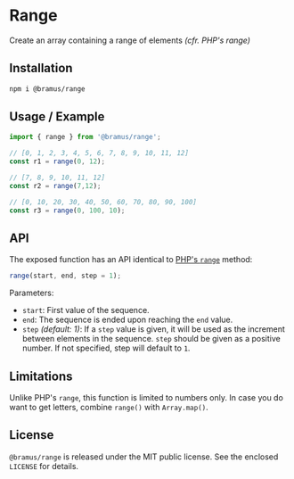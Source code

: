 # Range

Create an array containing a range of elements _(cfr. PHP's range)_

## Installation

```bash
npm i @bramus/range
```

## Usage / Example

```js
import { range } from '@bramus/range';

// [0, 1, 2, 3, 4, 5, 6, 7, 8, 9, 10, 11, 12]
const r1 = range(0, 12);

// [7, 8, 9, 10, 11, 12]
const r2 = range(7,12);

// [0, 10, 20, 30, 40, 50, 60, 70, 80, 90, 100]
const r3 = range(0, 100, 10);
```

## API

The exposed function has an API identical to [PHP's `range`](https://php.net/range) method:

```js
range(start, end, step = 1);
```

Parameters:

- `start`: First value of the sequence.
- `end`: The sequence is ended upon reaching the `end` value.
- `step` _(default: 1)_: If a `step` value is given, it will be used as the increment between elements in the sequence. `step` should be given as a positive number. If not specified, step will default to `1`.

## Limitations

Unlike PHP's `range`, this function is limited to numbers only. In case you do want to get letters, combine `range()` with `Array.map()`.

## License

`@bramus/range` is released under the MIT public license. See the enclosed `LICENSE` for details.
